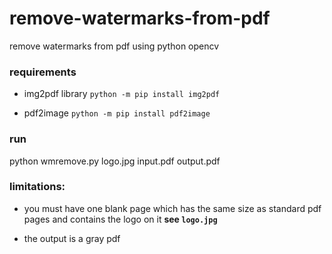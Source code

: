 # remove-watermarks-from-pdf
remove watermarks from pdf using python opencv

### requirements 

- img2pdf library `python -m pip install img2pdf` 

- pdf2image `python -m pip install pdf2image`

### run

python wmremove.py logo.jpg input.pdf output.pdf 

### limitations: 

- you must have one blank page which has the same size as standard pdf pages and contains the logo on it __see `logo.jpg`__

- the output is a gray pdf 

